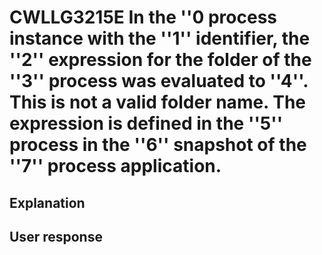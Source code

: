# CWLLG3215E In the ''0 process instance with the ''1'' identifier, the ''2'' expression for the folder of the ''3'' process was evaluated to ''4''. This is not a valid folder name. The expression is defined in the ''5'' process in the ''6'' snapshot of the ''7'' process application.

## Explanation

## User response
